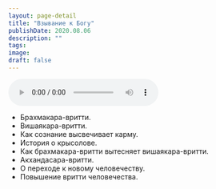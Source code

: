 ```yaml
---
layout: page-detail
title: "Взывание к Богу"
publishDate: 2020.08.06
description: ""
tags:
image:
draft: false
---
```


<audio title="2020.08.06 - Взывание к Богу.mp3" src="/upload/iblock/a7c/a7c22f028c41a18dce02fe4af18ac761.mp3" controls=""></audio>

* Брахмакара-вритти.
* Вишаякара-вритти.
* Как сознание высвечивает карму.
* История о крысолове.
* Как брахмакара-вритти вытесняет вишаякара-вритти.
* Акхандасара-вритти.
* О переходе к новому человечеству.
* Повышение вритти человечества.

  
